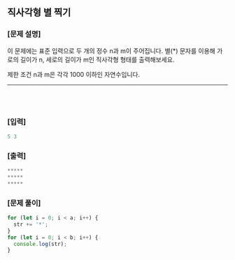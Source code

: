 ## 직사각형 별 찍기

### [문제 설명]

이 문제에는 표준 입력으로 두 개의 정수 n과 m이 주어집니다.
별(\*) 문자를 이용해 가로의 길이가 n, 세로의 길이가 m인 직사각형 형태를 출력해보세요.

제한 조건
n과 m은 각각 1000 이하인 자연수입니다.

---

 <br/>

 <br/>

### [입력]

```javascript
5 3
```

### [출력]

```javascript
*****
*****
*****
```

### [문제 풀이]

```javascript
for (let i = 0; i < a; i++) {
  str += '*';
}
for (let i = 0; i < b; i++) {
  console.log(str);
}
```
